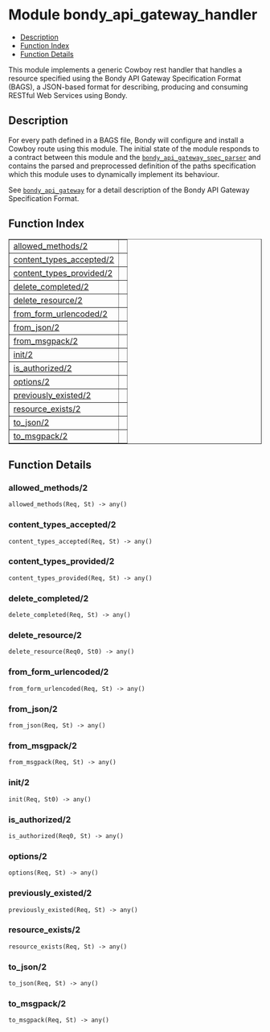 

# Module bondy_api_gateway_handler #
* [Description](#description)
* [Function Index](#index)
* [Function Details](#functions)

This module implements a generic Cowboy rest handler that handles a resource
specified using the Bondy API Gateway Specification Format (BAGS),
a JSON-based format for describing, producing and consuming
RESTful Web Services using Bondy.

<a name="description"></a>

## Description ##

For every path defined in a BAGS file, Bondy will configure and install a
Cowboy route using this module. The initial state of the module responds to
a contract between this module and the [`bondy_api_gateway_spec_parser`](bondy_api_gateway_spec_parser.md)
and contains the parsed and preprocessed definition of the paths
specification which this module uses to dynamically implement its behaviour.

See [`bondy_api_gateway`](bondy_api_gateway.md) for a detail description of the
Bondy API Gateway Specification Format.<a name="index"></a>

## Function Index ##


<table width="100%" border="1" cellspacing="0" cellpadding="2" summary="function index"><tr><td valign="top"><a href="#allowed_methods-2">allowed_methods/2</a></td><td></td></tr><tr><td valign="top"><a href="#content_types_accepted-2">content_types_accepted/2</a></td><td></td></tr><tr><td valign="top"><a href="#content_types_provided-2">content_types_provided/2</a></td><td></td></tr><tr><td valign="top"><a href="#delete_completed-2">delete_completed/2</a></td><td></td></tr><tr><td valign="top"><a href="#delete_resource-2">delete_resource/2</a></td><td></td></tr><tr><td valign="top"><a href="#from_form_urlencoded-2">from_form_urlencoded/2</a></td><td></td></tr><tr><td valign="top"><a href="#from_json-2">from_json/2</a></td><td></td></tr><tr><td valign="top"><a href="#from_msgpack-2">from_msgpack/2</a></td><td></td></tr><tr><td valign="top"><a href="#init-2">init/2</a></td><td></td></tr><tr><td valign="top"><a href="#is_authorized-2">is_authorized/2</a></td><td></td></tr><tr><td valign="top"><a href="#options-2">options/2</a></td><td></td></tr><tr><td valign="top"><a href="#previously_existed-2">previously_existed/2</a></td><td></td></tr><tr><td valign="top"><a href="#resource_exists-2">resource_exists/2</a></td><td></td></tr><tr><td valign="top"><a href="#to_json-2">to_json/2</a></td><td></td></tr><tr><td valign="top"><a href="#to_msgpack-2">to_msgpack/2</a></td><td></td></tr></table>


<a name="functions"></a>

## Function Details ##

<a name="allowed_methods-2"></a>

### allowed_methods/2 ###

`allowed_methods(Req, St) -> any()`

<a name="content_types_accepted-2"></a>

### content_types_accepted/2 ###

`content_types_accepted(Req, St) -> any()`

<a name="content_types_provided-2"></a>

### content_types_provided/2 ###

`content_types_provided(Req, St) -> any()`

<a name="delete_completed-2"></a>

### delete_completed/2 ###

`delete_completed(Req, St) -> any()`

<a name="delete_resource-2"></a>

### delete_resource/2 ###

`delete_resource(Req0, St0) -> any()`

<a name="from_form_urlencoded-2"></a>

### from_form_urlencoded/2 ###

`from_form_urlencoded(Req, St) -> any()`

<a name="from_json-2"></a>

### from_json/2 ###

`from_json(Req, St) -> any()`

<a name="from_msgpack-2"></a>

### from_msgpack/2 ###

`from_msgpack(Req, St) -> any()`

<a name="init-2"></a>

### init/2 ###

`init(Req, St0) -> any()`

<a name="is_authorized-2"></a>

### is_authorized/2 ###

`is_authorized(Req0, St) -> any()`

<a name="options-2"></a>

### options/2 ###

`options(Req, St) -> any()`

<a name="previously_existed-2"></a>

### previously_existed/2 ###

`previously_existed(Req, St) -> any()`

<a name="resource_exists-2"></a>

### resource_exists/2 ###

`resource_exists(Req, St) -> any()`

<a name="to_json-2"></a>

### to_json/2 ###

`to_json(Req, St) -> any()`

<a name="to_msgpack-2"></a>

### to_msgpack/2 ###

`to_msgpack(Req, St) -> any()`

